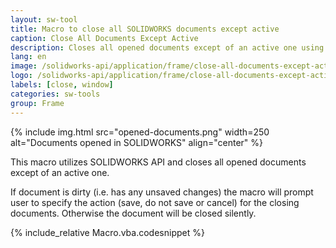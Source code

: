 ```yaml
---
layout: sw-tool
title: Macro to close all SOLIDWORKS documents except active
caption: Close All Documents Except Active
description: Closes all opened documents except of an active one using SOLIDWORKS API
lang: en
image: /solidworks-api/application/frame/close-all-documents-except-active/close-all-but-active.png
logo: /solidworks-api/application/frame/close-all-documents-except-active/close-all-but-active.svg
labels: [close, window]
categories: sw-tools
group: Frame
---
```

{% include img.html src="opened-documents.png" width=250 alt="Documents opened in SOLIDWORKS" align="center" %}

This macro utilizes SOLIDWORKS API and closes all opened documents except of an active one.

If document is dirty (i.e. has any unsaved changes) the macro will prompt user to specify the action (save, do not save or cancel) for the closing documents. Otherwise the document will be closed silently.

{% include_relative Macro.vba.codesnippet %}

